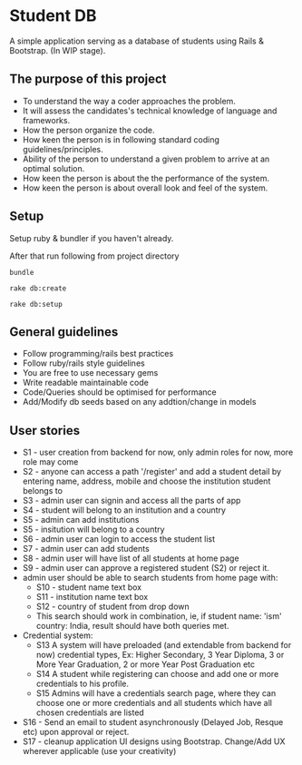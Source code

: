 # Student DB

A simple application serving as a database of students using Rails & Bootstrap. (In WIP stage).

## The purpose of this project

- To understand the way a coder approaches the problem. 
- It will assess the candidates's technical knowledge of language and frameworks.
- How the person organize the code.
- How keen the person is in following standard coding guidelines/principles.
- Ability of the person to understand a given problem to arrive at an optimal solution. 
- How keen the person is about the the performance of the system. 
- How keen the person is about overall look and feel of the system.

## Setup

 Setup ruby & bundler if you haven't already. 
 
 After that run following from project directory

`bundle`

`rake db:create`

`rake db:setup`

## General guidelines

* Follow programming/rails best practices
* Follow ruby/rails style guidelines
* You are free to use necessary gems
* Write readable maintainable code
* Code/Queries should be optimised for performance
* Add/Modify db seeds based on any addtion/change in models

## User stories

* S1 - user creation from backend for now, only admin roles for now, more role may come
* S2 - anyone can access a path '/register' and add a student detail by entering name, address, mobile and choose the institution student belongs to
* S3 - admin user can signin and access all the parts of app
* S4 - student will belong to an institution and a country
* S5 - admin can add institutions
* S5 - insitution will belong to a country
* S6 - admin user can login to access the student list
* S7 - admin user can add students
* S8 - admin user will have list of all students at home page
* S9 - admin user can approve a registered student (S2) or reject it.
* admin user should be able to search students from home page with:
    - S10 - student name text box
    - S11 - institution name text box
    - S12 - country of student from drop down
    - This search should work in combination, ie, if student name: 'ism' country: India, result should have both queries met.
* Credential system:
    - S13 A system will have preloaded (and extendable from backend for now) credential types, Ex: Higher Secondary, 3 Year Diploma, 3 or More Year Graduation, 2 or  more Year Post Graduation etc
    - S14 A student while registering can choose and add one or more credentials to his profile.
    - S15 Admins will have a credentials search page, where they can choose one or more credentials and all students which have all chosen credentials are listed
* S16 - Send an email to student asynchronously (Delayed Job, Resque etc) upon approval or reject.
* S17 - cleanup application UI designs using Bootstrap. Change/Add UX wherever applicable (use your creativity)
